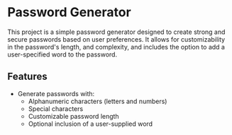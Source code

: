 # Password Generator

This project is a simple password generator designed to create strong and secure passwords based on user preferences. It allows for customizability in the password's length, and complexity, and includes the option to add a user-specified word to the password.

## Features

- Generate passwords with:
  - Alphanumeric characters (letters and numbers)
  - Special characters
  - Customizable password length
  - Optional inclusion of a user-supplied word


